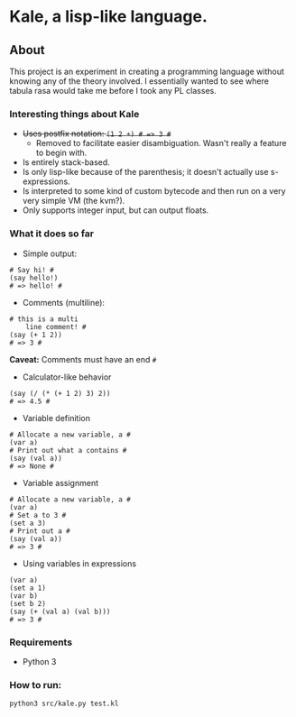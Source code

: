 # Kale, a lisp-like language.

## About

This project is an experiment in creating a programming language without knowing any of the theory involved. I essentially wanted to see where tabula rasa would take me before I took any PL classes.

### Interesting things about Kale

- ~~Uses postfix notation: ```(1 2 +) # => 3 #```~~
    - Removed to facilitate easier disambiguation. Wasn't really a feature to begin with.
- Is entirely stack-based.
- Is only lisp-like because of the parenthesis; it doesn't actually use s-expressions.
- Is interpreted to some kind of custom bytecode and then run on a very very simple VM (the kvm?).
- Only supports integer input, but can output floats.

### What it does so far

- Simple output:
```
# Say hi! #
(say hello!)
# => hello! #
```

- Comments (multiline):
```
# this is a multi
    line comment! #
(say (+ 1 2)) 
# => 3 #
```
**Caveat:** Comments must have an end ```#```

- Calculator-like behavior
```
(say (/ (* (+ 1 2) 3) 2))
# => 4.5 #
```

- Variable definition
```
# Allocate a new variable, a #
(var a)
# Print out what a contains #
(say (val a))
# => None #
```

- Variable assignment
```
# Allocate a new variable, a #
(var a)
# Set a to 3 #
(set a 3)
# Print out a #
(say (val a))
# => 3 #
```

- Using variables in expressions
```
(var a)
(set a 1)
(var b)
(set b 2)
(say (+ (val a) (val b)))
# => 3 #
```

### Requirements

- Python 3

### How to run:

```python3 src/kale.py test.kl```
